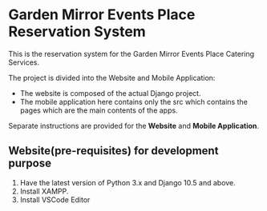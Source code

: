 # Garden Mirror Events Place Reservation System

This is the reservation system for the Garden Mirror Events Place Catering Services.

The project is divided into the Website and Mobile Application:
* The website is composed of the actual Django project.
* The mobile application here contains only the src which contains the pages which are the main contents of the apps.

Separate instructions are provided for the **Website** and **Mobile Application**.

## Website(pre-requisites) for development purpose
1. Have the latest version of Python 3.x and Django 10.5 and above.
2. Install XAMPP.
3. Install VSCode Editor
